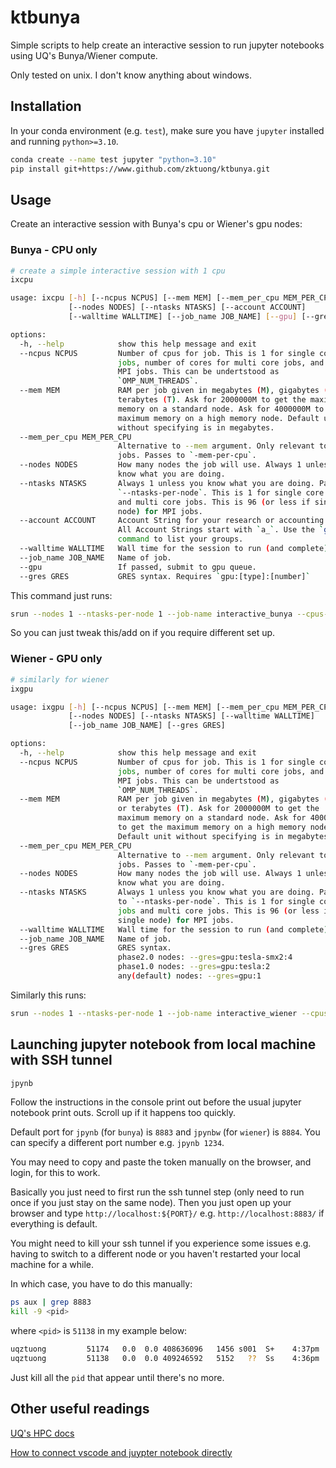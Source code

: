 # ktbunya
Simple scripts to help create an interactive session to run jupyter notebooks using UQ's Bunya/Wiener compute.

Only tested on unix. I don't know anything about windows.

## Installation

In your conda environment (e.g. `test`), make sure you have `jupyter` installed and running `python>=3.10`.
```bash
conda create --name test jupyter "python=3.10"
pip install git+https://www.github.com/zktuong/ktbunya.git
```

## Usage

Create an interactive session with Bunya's cpu or Wiener's gpu nodes:

### Bunya - CPU only
```bash
# create a simple interactive session with 1 cpu
ixcpu
```

```bash
usage: ixcpu [-h] [--ncpus NCPUS] [--mem MEM] [--mem_per_cpu MEM_PER_CPU]
             [--nodes NODES] [--ntasks NTASKS] [--account ACCOUNT]
             [--walltime WALLTIME] [--job_name JOB_NAME] [--gpu] [--gres GRES]

options:
  -h, --help            show this help message and exit
  --ncpus NCPUS         Number of cpus for job. This is 1 for single core
                        jobs, number of cores for multi core jobs, and 1 for
                        MPI jobs. This can be undertstood as
                        `OMP_NUM_THREADS`.
  --mem MEM             RAM per job given in megabytes (M), gigabytes (G), or
                        terabytes (T). Ask for 2000000M to get the maximum
                        memory on a standard node. Ask for 4000000M to get the
                        maximum memory on a high memory node. Default unit
                        without specifying is in megabytes.
  --mem_per_cpu MEM_PER_CPU
                        Alternative to --mem argument. Only relevant to MPI
                        jobs. Passes to `-mem-per-cpu`.
  --nodes NODES         How many nodes the job will use. Always 1 unless you
                        know what you are doing.
  --ntasks NTASKS       Always 1 unless you know what you are doing. Passes to
                        `--ntasks-per-node`. This is 1 for single core jobs
                        and multi core jobs. This is 96 (or less if single
                        node) for MPI jobs.
  --account ACCOUNT     Account String for your research or accounting group.
                        All Account Strings start with `a_`. Use the `groups`
                        command to list your groups.
  --walltime WALLTIME   Wall time for the session to run (and complete).
  --job_name JOB_NAME   Name of job.
  --gpu                 If passed, submit to gpu queue.
  --gres GRES           GRES syntax. Requires `gpu:[type]:[number]`
```

This command just runs:
```bash
srun --nodes 1 --ntasks-per-node 1 --job-name interactive_bunya --cpus-per-task 1 --mem 80000 --time 12:00:00 --partition general --account a_di_yu --pty bash
```

So you can just tweak this/add on if you require different set up.

### Wiener - GPU only
```bash
# similarly for wiener
ixgpu
```

```bash
usage: ixgpu [-h] [--ncpus NCPUS] [--mem MEM] [--mem_per_cpu MEM_PER_CPU]
             [--nodes NODES] [--ntasks NTASKS] [--walltime WALLTIME]
             [--job_name JOB_NAME] [--gres GRES]

options:
  -h, --help            show this help message and exit
  --ncpus NCPUS         Number of cpus for job. This is 1 for single core
                        jobs, number of cores for multi core jobs, and 1 for
                        MPI jobs. This can be undertstood as
                        `OMP_NUM_THREADS`.
  --mem MEM             RAM per job given in megabytes (M), gigabytes (G),
                        or terabytes (T). Ask for 2000000M to get the
                        maximum memory on a standard node. Ask for 4000000M
                        to get the maximum memory on a high memory node.
                        Default unit without specifying is in megabytes.
  --mem_per_cpu MEM_PER_CPU
                        Alternative to --mem argument. Only relevant to MPI
                        jobs. Passes to `-mem-per-cpu`.
  --nodes NODES         How many nodes the job will use. Always 1 unless you
                        know what you are doing.
  --ntasks NTASKS       Always 1 unless you know what you are doing. Passes
                        to `--ntasks-per-node`. This is 1 for single core
                        jobs and multi core jobs. This is 96 (or less if
                        single node) for MPI jobs.
  --walltime WALLTIME   Wall time for the session to run (and complete).
  --job_name JOB_NAME   Name of job.
  --gres GRES           GRES syntax.
                        phase2.0 nodes: --gres=gpu:tesla-smx2:4
                        phase1.0 nodes: --gres=gpu:tesla:2
                        any(default) nodes: --gres=gpu:1
```

Similarly this runs:

```bash
srun --nodes 1 --ntasks-per-node 1 --job-name interactive_wiener --cpus-per-task 1 --mem 80000 --time 12:00:00 --partition gpu --gres gpu:1 --pty bash
```

## Launching jupyter notebook from local machine with SSH tunnel
```bash
jpynb
```

Follow the instructions in the console print out before the usual jupyter notebook print outs. Scroll up if it happens too quickly.

Default port for `jpynb` (for `bunya`) is  `8883` and `jpynbw` (for `wiener`) is `8884`. You can specify a different port number e.g. `jpynb 1234`.

You may need to copy and paste the token manually on the browser, and login, for this to work.

Basically you just need to first run the ssh tunnel step (only need to run once if you just stay on the same node). Then you just open up your browser and type `http://localhost:${PORT}/` e.g. `http://localhost:8883/` if everything is default.

You might need to kill your ssh tunnel if you experience some issues e.g. having to switch to a different node or you haven't restarted your local machine for a while.

In which case, you have to do this manually:

```bash
ps aux | grep 8883
kill -9 <pid>
```
where `<pid>` is `51138` in my example below:

```bash
uqztuong         51174   0.0  0.0 408636096   1456 s001  S+    4:37pm   0:00.00 grep 8883
uqztuong         51138   0.0  0.0 409246592   5152   ??  Ss    4:36pm   0:00.04 ssh -N -f -L 8883:bun050.hpc.net.uq.edu.au:8883 uqztuong@bunya.rcc.uq.edu.au
````

Just kill all the `pid` that appear until there's no more.

## Other useful readings

[UQ's HPC docs](https://github.com/UQ-RCC/hpc-docs)

[How to connect vscode and juypter notebook directly](https://blog.jupyter.org/connect-to-a-jupyterhub-from-visual-studio-code-ed7ed3a31bcb)
